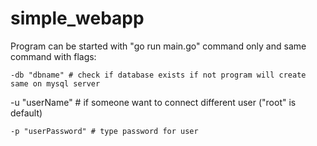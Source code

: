 # simple_webapp
Program can be started with "go run main.go" command only and same command with flags:
```
-db "dbname" # check if database exists if not program will create same on mysql server
```
-u  "userName"  # if someone want to connect different user ("root" is default)
```
-p "userPassword" # type password for user
